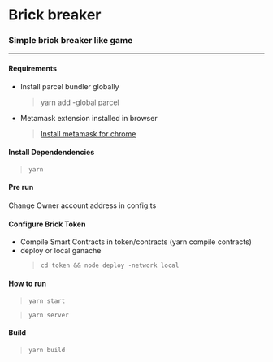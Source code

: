 # Brick breaker

### Simple brick breaker like game


___

#### Requirements

* Install parcel bundler globally
    > yarn add -global parcel
* Metamask extension installed in browser
    > [Install metamask for chrome](https://chrome.google.com/webstore/detail/metamask/nkbihfbeogaeaoehlefnkodbefgpgknn)

#### Install Dependendencies
> `yarn`

#### Pre run 
Change Owner account address in config.ts

#### Configure Brick Token
* Compile Smart Contracts in token/contracts (yarn compile contracts)
* deploy or local ganache 
    > `cd token && node deploy -network local`


#### How to run
> `yarn start`

> `yarn server` 

#### Build
> `yarn build`


